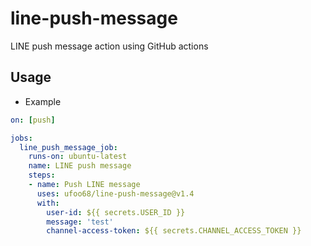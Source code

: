 # line-push-message

LINE push message action using GitHub actions

## Usage

* Example

```yml
on: [push]

jobs:
  line_push_message_job:
    runs-on: ubuntu-latest
    name: LINE push message
    steps:
    - name: Push LINE message
      uses: ufoo68/line-push-message@v1.4
      with:
        user-id: ${{ secrets.USER_ID }}
        message: 'test'
        channel-access-token: ${{ secrets.CHANNEL_ACCESS_TOKEN }}
```
